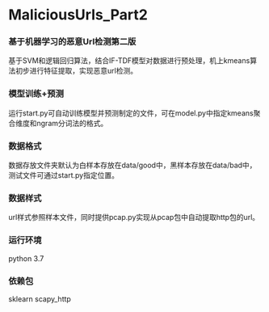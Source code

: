 # MaliciousUrls_Part2

### 基于机器学习的恶意Url检测第二版

  基于SVM和逻辑回归算法，结合IF-TDF模型对数据进行预处理，机上kmeans算法初步进行特征提取，实现恶意url检测。
 
 ### 模型训练+预测
 
  运行start.py可自动训练模型并预测制定的文件，可在model.py中指定kmeans聚合维度和ngram分词法的格式。
  
 ### 数据格式
 
  数据存放文件夹默认为白样本存放在data/good中，黑样本存放在data/bad中，测试文件可通过start.py指定位置。
 
 ### 数据样式
 
  url样式参照样本文件，同时提供pcap.py实现从pcap包中自动提取http包的url。
  
 ### 运行环境
 
  python 3.7
 
 ### 依赖包
 
  sklearn
  scapy_http
